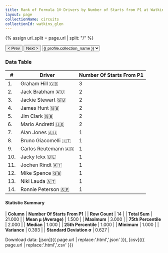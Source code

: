 ```yaml
---
title: Rank of Formula 1® Drivers by Number of Starts from P1 at Watkins Glen
layout: page
collectionName: circuits
collectionId: watkins_glen
---
```


{% assign url_split = page.url | split: "/" %}
<div id="collection-navigation">
<button onclick="selector.options[selector.selectedIndex-1].value && (window.location = selector.options[selector.selectedIndex-1].value);">&lt; Prev</button>
<button onclick="selector.options[selector.selectedIndex+1].value && (window.location = selector.options[selector.selectedIndex+1].value);">Next &gt;</button>
<select id="selector" onchange="this.options[this.selectedIndex].value && (window.location = this.options[this.selectedIndex].value);">
  {% for collectionId in site.data[page.collectionName].refs %}
    {% if collectionId == page.collectionId %}
      {% assign selected = "selected" %}
    {% else %}
      {% assign selected = "" %}
    {% endif %}
    {% assign profile = site.data[page.collectionName][collectionId].profile %}
    <option value="/f1/{{ page.collectionName }}/{{ collectionId }}/{{ url_split[4] }}" {{ selected }}>{{ profile.collection_name }}</option>
  {% endfor %}
</select>
</div>

<canvas id="chart" width="400" height="180"></canvas>
<script>
var data = {
    "datasets": [
        {
            "backgroundColor": [
                "#9C8E8D",
                "#9C8E8D",
                "#9C8E8D",
                "#9C8E8D",
                "#9C8E8D",
                "#9C8E8D",
                "#9C8E8D",
                "#9C8E8D",
                "#9C8E8D",
                "#9C8E8D",
                "#9C8E8D",
                "#9C8E8D",
                "#9C8E8D",
                "#9C8E8D"
            ],
            "borderColor": [
                "#1D181E",
                "#1D181E",
                "#1D181E",
                "#1D181E",
                "#1D181E",
                "#1D181E",
                "#1D181E",
                "#1D181E",
                "#1D181E",
                "#1D181E",
                "#1D181E",
                "#1D181E",
                "#1D181E",
                "#1D181E"
            ],
            "borderWidth": 1,
            "data": [
                3.0,
                2.0,
                2.0,
                2.0,
                2.0,
                2.0,
                1.0,
                1.0,
                1.0,
                1.0,
                1.0,
                1.0,
                1.0,
                1.0
            ],
            "label": "Number Of Starts From P1"
        }
    ],
    "labels": [
        "Graham Hill",
        "Jack Brabham",
        "Jackie Stewart",
        "James Hunt",
        "Jim Clark",
        "Mario Andretti",
        "Alan Jones",
        "Bruno Giacomelli",
        "Carlos Reutemann",
        "Jacky Ickx",
        "Jochen Rindt",
        "Mike Spence",
        "Niki Lauda",
        "Ronnie Peterson"
    ]
};
var options = {
  legend: {
    display: false
  },
  scales: {
    xAxes: [{
      ticks: {
        beginAtZero: true,
        maxRotation: 180,
        display: window.innerWidth > 800
      }
    }],
    yAxes: [{
      ticks: {
        beginAtZero: true
      }
    }]
  },
  onResize: function(chart, size) {
    chart.options.scales.xAxes[0].ticks.display = size.width > 800;
  }
};
var chart = new Chart("chart", {
    data: data,
    type: 'bar',
    options: options
});
</script>



### Data Table

| # | Driver | Number Of Starts From P1 |
|--|--|--|
| 1. | Graham Hill 🇬🇧 | 3 |
| 2. | Jack Brabham 🇦🇺 | 2 |
| 3. | Jackie Stewart 🇬🇧 | 2 |
| 4. | James Hunt 🇬🇧 | 2 |
| 5. | Jim Clark 🇬🇧 | 2 |
| 6. | Mario Andretti 🇺🇸 | 2 |
| 7. | Alan Jones 🇦🇺 | 1 |
| 8. | Bruno Giacomelli 🇮🇹 | 1 |
| 9. | Carlos Reutemann 🇦🇷 | 1 |
| 10. | Jacky Ickx 🇧🇪 | 1 |
| 11. | Jochen Rindt 🇦🇹 | 1 |
| 12. | Mike Spence 🇬🇧 | 1 |
| 13. | Niki Lauda 🇦🇹 | 1 |
| 14. | Ronnie Peterson 🇸🇪 | 1 |

#### Statistic Summary

| **Column** | **Number Of Starts From P1** |
| **Row Count** | 14 |
| **Total Sum** | 21.000 |
| **Mean μ (Average)** | 1.500 |
| **Maximum** | 3.000 |
| **75th Percentile** | 2.000 |
| **Median** | 1.000 |
| **25th Percentile** | 1.000 |
| **Minimum** | 1.000 |
| **Variance** | 0.393 |
| **Standard Deviation σ** | 0.627 |

Download data: [json]({{ page.url | replace:'.html','.json' }}), [csv]({{ page.url | replace:'.html','.csv' }})
